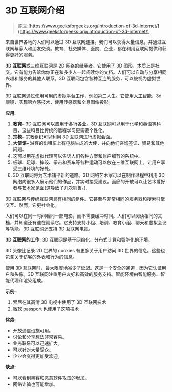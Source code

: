 # 3D 互联网介绍

> 原文:[https://www.geeksforgeeks.org/introduction-of-3d-internet/](https://www.geeksforgeeks.org/introduction-of-3d-internet/)

来自世界各地的人们可以通过 3D 互联网连接。我们可以获得大量信息，并通过互联网与家人和朋友交谈。教育、社交媒体、医院、企业，都在利用互联网提供和获得更好的服务。

**3D 互联网**或三维[互联网](https://www.geeksforgeeks.org/the-internet-and-the-web/)是 2D 网络的继承者。它使用了 3D 图形，本质上是社交。它有能力告诉你你正在和多少人一起阅读你的文档。人们可以自动与分享相同兴趣和服务的其他人联系。3D 互联网包含各种互连的服务，可以被视为虚拟世界。

3D 互联网通过使用可用的虚拟平台工作，例如第二人生。它使用[人工智能](https://www.geeksforgeeks.org/artificial-intelligence-an-introduction/)，3d 眼镜，实现第六感技术，使用传感器和全息图像投影。

**应用:**

1.  **教育–**
    3D 互联网可以应用于各行各业。3D 互联网可以用于化学和英语等科目，这些科目比传统的远程学习更需要个性化。
2.  **宗教–**
    宗教组织可以利用 3D 互联网进行虚拟会面。
3.  **大使馆–**
    游客的出租车上有电脑生成的大使，并向他们咨询签证、贸易和其他问题。
4.  这可以用在虚拟代理可以告诉人们各种方案和账户细节的系统中。
5.  板球、足球、摔跤、拳击和赛车等各种运动可以放在三维互联网上，让用户享受三维环境的好处。
6.  3D 互联网将为艺术铺平新的道路。3D 网络艺术家可以在制作过程中利用 3D 网络向很多人展示他们的作品，并实时接受建议。画廊的开放可以让艺术爱好者与艺术家见面(这导致了几次销售。).

3D 互联网与传统互联网具有相同的组件。它甚至与非常相同的服务器和搜索引擎交互。然而，它更社会化。

人们可以在同一时间看同一部电影，而不需要缓冲时间。人们可以阅读相同的文档，并知道还有谁在阅读它。它支持支持小组、培训、教育小组、聊天和虚拟会议等功能。3D 互联网还支持 3D 互联网电视。

**3D 互联网的工作:**
3D 互联网是基于网络化、分布式计算和智能化的环境。

3D 头像比记录 2D 世界的 cookies 有更多关于用户访问 3D 世界的信息。这些也包含关于访客的外表和行为的信息。

使用 3D 互联网时，最大限度地减少了延迟。这是一个安全的通道，因为它认证用户和头像。3D 互联网注重用户友好和高效的服务支持。智能环境由智能服务、智能代理和渲染组成。

**示例–**

1.  索尼在其高清 3D 电视中使用了 3D 互联网技术
2.  微软 passport 也使用了这项技术

**优势:**

*   开放通信设施可用。
*   讨论和分享想法非常容易。
*   业务联系可以迅速扩大。
*   可以针对大量受众。
*   企业会变得更加受欢迎。

**缺点:**

*   可以看到黑客和恶意软件攻击的增加。
*   网络诈骗也可能增加。